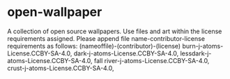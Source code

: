 # open-wallpaper
A collection of open source wallpapers.
Use files and art within the license requirements assigned.
Please append file name-contributor-license requirements as follows:
(nameoffile)-(contributor)-(license)
burn-j-atoms-License.CCBY-SA-4.0,
dark-j-atoms-License.CCBY-SA-4.0,
lessdark-j-atoms-License.CCBY-SA-4.0,
fall river-j-atoms-License.CCBY-SA-4.0,
crust-j-atoms-License.CCBY-SA-4.0,
